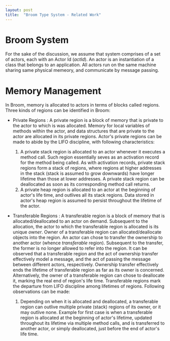 ```yaml
---
layout: post
title:  "Broom Type System - Related Work"
---
```


Broom System
============

For the sake of the discussion, we assume that system comprises of a
set of actors, each with an Actor Id (_actId_). An actor is an
instantiation of a class that belongs to an application. All actors
run on the same machine sharing same physical memeory, and communicate
by message passing. 

Memory Management
=================

In Broom, memory is allocated to actors in terms of blocks called regions. Three
kinds of regions can be identified in Broom:

+ Private Regions : A private region is a block of memory that is
  private to the actor to which is was allocated. Memory for local
  variables of methods within the actor, and data structures that are
  private to the actor are allocated in its private regions. Actor's
  private regions can be made to abide by the LIFO discipline, with
  following characteristics:

  1. A private stack region is allocated to an actor whenever it
     executes a method call. Such region essentially seves as an
     activation record for the method being called. As with activation
     records, private stack regions form a stack of regions, where
     regions at higher addresses in the stack (stack is assumed to
     grow downwards) have longer lifetime than those at lower
     addresses. A private stack region can be deallocated as soon as
     its corresponding method call returns.
  2. A private heap region is allocated to an actor at the beginning
     of actor's life time, and outlives all its stack regions. Data
     stored in actor's heap region is assumed to persist throughout
     the lifetime of the actor.

+ Transferable Regions : A transferable region is a block of memory
  that is allocated/deallocated to an actor on demand. Subsequent to
  the allocation, the actor to which the transferable region is
  allocated is its unique _owner_. Owner of a transferable region can
  allocated/deallocate objects into the region. An actor can chose to
  transfer the ownership to another actor (whence _transferable_
  region). Subsequent to the transfer, the former is no longer allowed
  to refer into the region. It can be observed that a transferable
  region and the act of ownership transfer effectively model a
  message, and the act of passing the message between different
  actors, respectively.  Ownership transfer effectively ends the
  lifetime of transferable region as far as its owner is concerned.
  Alternatively, the owner of a transferable region can chose to
  deallocate it, marking the real end of region's life time.
  Transferable regions mark the departure from LIFO discipline among
  lifetimes of regions. Following observations can be made:

  1. Depending on when it is allocated and deallocated, a transferable
     region can outlive multiple private (stack) regions of its owner,
     or it may outlive none. Example for first case is when a
     transferable region is allocated at the beginning of actor's
     lifetime, updated throughout its lifetime via multiple method
     calls, and is transferred to another actor, or simply
     deallocated, just before the end of actor's life time. 

